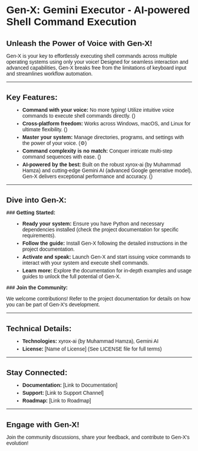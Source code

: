 <style>
body {
  font-family: sans-serif;
  margin: 20px;
}

h1, h2, h3 {
  font-weight: bold;
  margin-bottom: 10px;
}

h1 {
  font-size: 2em;
}

h2 {
  font-size: 1.5em;
}

h3 {
  font-size: 1.2em;
}

ul, ol {
  list-style: disc;
  margin-left: 20px;
}

li {
  margin-bottom: 5px;
}

.important {
  color: red;
  font-weight: bold;
}

.code {
  background-color: #eee;
  padding: 10px;
  border-radius: 5px;
}
</style>
# Gen-X: Gemini Executor - AI-powered Shell Command Execution

## **Unleash the Power of Voice with Gen-X!**

Gen-X is your key to effortlessly executing shell commands across multiple operating systems using only your voice! Designed for seamless interaction and advanced capabilities, Gen-X breaks free from the limitations of keyboard input and streamlines workflow automation.

<hr>

## **Key Features:**

* **Command with your voice:** No more typing! Utilize intuitive voice commands to execute shell commands directly. ()
* **Cross-platform freedom:** Works across Windows, macOS, and Linux for ultimate flexibility. ()
* **Master your system:** Manage directories, programs, and settings with the power of your voice. (⚙️)
* **Command complexity is no match:** Conquer intricate multi-step command sequences with ease. ()
* **AI-powered by the best:** Built on the robust xyrox-ai (by Muhammad Hamza) and cutting-edge Gemini AI (advanced Google generative model), Gen-X delivers exceptional performance and accuracy. ()

<hr>

## **Dive into Gen-X:**

**### Getting Started:**

1. **Ready your system:** Ensure you have Python and necessary dependencies installed (check the project documentation for specific requirements).
2. **Follow the guide:** Install Gen-X following the detailed instructions in the project documentation.
3. **Activate and speak:** Launch Gen-X and start issuing voice commands to interact with your system and execute shell commands.
4. **Learn more:** Explore the documentation for in-depth examples and usage guides to unlock the full potential of Gen-X.

**### Join the Community:**

We welcome contributions! Refer to the project documentation for details on how you can be part of Gen-X's development.

<hr>

## **Technical Details:**

* **Technologies:** xyrox-ai (by Muhammad Hamza), Gemini AI
* **License:** [Name of License] (See LICENSE file for full terms)

<hr>

## **Stay Connected:**

* **Documentation:** [Link to Documentation]
* **Support:** [Link to Support Channel]
* **Roadmap:** [Link to Roadmap]

<hr>

## **Engage with Gen-X!**

Join the community discussions, share your feedback, and contribute to Gen-X's evolution!

